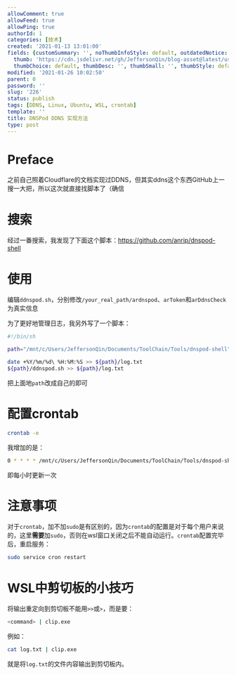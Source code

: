 ```yaml
---
allowComment: true
allowFeed: true
allowPing: true
authorId: 1
categories: [技术]
created: '2021-01-13 13:01:00'
fields: {customSummary: '', noThumbInfoStyle: default, outdatedNotice: 'no', reprint: standard,
  thumb: 'https://cdn.jsdelivr.net/gh/JeffersonQin/blog-asset@latest/usr/uploads/bg/8.jpg',
  thumbChoice: default, thumbDesc: '', thumbSmall: '', thumbStyle: default}
modified: '2021-01-26 10:02:50'
parent: 0
password: ''
slug: '226'
status: publish
tags: [DDNS, Linux, Ubuntu, WSL, crontab]
template: ''
title: DNSPod DDNS 实现方法
type: post
---
```

# Preface

之前自己照着Cloudflare的文档实现过DDNS，但其实ddns这个东西GitHub上一搜一大把，所以这次就直接找脚本了（确信

# 搜索

经过一番搜索，我发现了下面这个脚本：https://github.com/anrip/dnspod-shell

# 使用

编辑`ddnspod.sh`，分别修改`/your_real_path/ardnspod`、`arToken`和`arDdnsCheck`为真实信息

为了更好地管理日志，我另外写了一个脚本：

```bash
#!/bin/sh

path="/mnt/c/Users/JeffersonQin/Documents/ToolChain/Tools/dnspod-shell"

date +%Y/%m/%d\ %H:%M:%S >> ${path}/log.txt
${path}/ddnspod.sh >> ${path}/log.txt
```

把上面地`path`改成自己的即可

# 配置crontab

```bash
crontab -e
```

我增加的是：

```bash
0 * * * * /mnt/c/Users/JeffersonQin/Documents/ToolChain/Tools/dnspod-shell/task.sh
```

即每小时更新一次

# 注意事项

对于`crontab`，加不加`sudo`是有区别的，因为`crontab`的配置是对于每个用户来说的，这里**需要**加`sudo`，否则在wsl窗口关闭之后不能自动运行。`crontab`配置完毕后，重启服务：

```bash
sudo service cron restart
```

# WSL中剪切板的小技巧

将输出重定向到剪切板不能用`>>`或`>`，而是要：

```bash
<command> | clip.exe
```

例如：

```bash
cat log.txt | clip.exe
```

就是将`log.txt`的文件内容输出到剪切板内。

